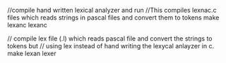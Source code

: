 //compile hand written lexical analyzer and run
//This compiles lexnac.c files which reads strings in pascal files and convert them to tokens
make lexanc 
lexanc

// compile lex file (.l) which reads pascal file and convert the strings to tokens but 
// using lex instead of hand writing the lexycal anlayzer in c.
make lexan
lexer


 
